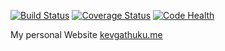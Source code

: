 [![Build Status](https://travis-ci.org/kevgathuku/kevgathuku.svg?branch=master)](https://travis-ci.org/kevgathuku/kevgathuku)
[![Coverage Status](https://img.shields.io/coveralls/kevgathuku/kevgathuku.svg)](https://coveralls.io/r/kevgathuku/kevgathuku?branch=master)
[![Code Health](https://landscape.io/github/kevgathuku/kevgathuku/master/landscape.svg)](https://landscape.io/github/kevgathuku/kevgathuku/master)

My personal Website [kevgathuku.me](http://kevgathuku.me)

